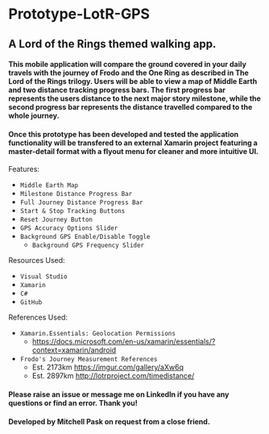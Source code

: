# Prototype-LotR-GPS
## A Lord of the Rings themed walking app.

#### This mobile application will compare the ground covered in your daily travels with the journey of Frodo and the One Ring as described in The Lord of the Rings trilogy. Users will be able to view a map of Middle Earth and two distance tracking progress bars. The first progress bar represents the users distance to the next major story milestone, while the second progress bar represents the distance travelled compared to the whole journey.

#### Once this prototype has been developed and tested the application functionality will be transfered to an external Xamarin project featuring a master-detail format with a flyout menu for cleaner and more intuitive UI.

Features:
- `Middle Earth Map`
- `Milestone Distance Progress Bar`
- `Full Journey Distance Progress Bar`
- `Start & Stop Tracking Buttons`
- `Reset Journey Button`
- `GPS Accuracy Options Slider`
- `Background GPS Enable/Disable Toggle`
  - `Background GPS Frequency Slider`

Resources Used:
- `Visual Studio`
- `Xamarin`
- `C#`
- `GitHub`

References Used:
- `Xamarin.Essentials: Geolocation Permissions`
  - https://docs.microsoft.com/en-us/xamarin/essentials/?context=xamarin/android
- `Frodo's Journey Measurement References`
  - Est. 2173km https://imgur.com/gallery/aXw6q
  - Est. 2897km http://lotrproject.com/timedistance/

#### Please raise an issue or message me on LinkedIn if you have any questions or find an error. Thank you!

#### Developed by Mitchell Pask on request from a close friend.
